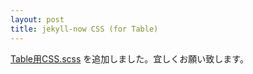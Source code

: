 ```yaml
---
layout: post
title: jekyll-now CSS (for Table)
---
```


[Table用CSS.scss](https://github.com/xinolinx/xinolinx.github.io/blob/master/_sass/_table.scss) を追加しました。宜しくお願い致します。

